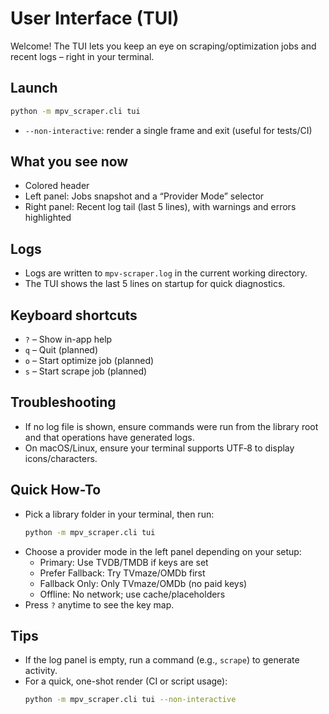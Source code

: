 # User Interface (TUI)

Welcome! The TUI lets you keep an eye on scraping/optimization jobs and recent logs – right in your terminal.

## Launch

```bash
python -m mpv_scraper.cli tui
```

- `--non-interactive`: render a single frame and exit (useful for tests/CI)

## What you see now
- Colored header
- Left panel: Jobs snapshot and a “Provider Mode” selector
- Right panel: Recent log tail (last 5 lines), with warnings and errors highlighted

## Logs
- Logs are written to `mpv-scraper.log` in the current working directory.
- The TUI shows the last 5 lines on startup for quick diagnostics.

## Keyboard shortcuts
- `?` – Show in-app help
- `q` – Quit (planned)
- `o` – Start optimize job (planned)
- `s` – Start scrape job (planned)

## Troubleshooting
- If no log file is shown, ensure commands were run from the library root and that operations have generated logs.
- On macOS/Linux, ensure your terminal supports UTF‑8 to display icons/characters.

## Quick How-To
- Pick a library folder in your terminal, then run:
  ```bash
  python -m mpv_scraper.cli tui
  ```
- Choose a provider mode in the left panel depending on your setup:
  - Primary: Use TVDB/TMDB if keys are set
  - Prefer Fallback: Try TVmaze/OMDb first
  - Fallback Only: Only TVmaze/OMDb (no paid keys)
  - Offline: No network; use cache/placeholders
- Press `?` anytime to see the key map.

## Tips
- If the log panel is empty, run a command (e.g., `scrape`) to generate activity.
- For a quick, one-shot render (CI or script usage):
  ```bash
  python -m mpv_scraper.cli tui --non-interactive
  ```
